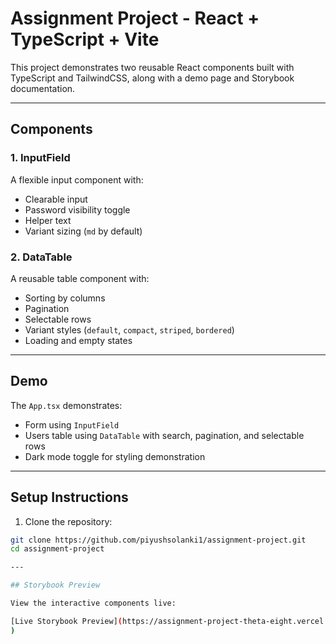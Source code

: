 # Assignment Project - React + TypeScript + Vite

This project demonstrates two reusable React components built with TypeScript and TailwindCSS, along with a demo page and Storybook documentation.

---

## Components

### 1. InputField
A flexible input component with:
- Clearable input
- Password visibility toggle
- Helper text
- Variant sizing (`md` by default)

### 2. DataTable
A reusable table component with:
- Sorting by columns
- Pagination
- Selectable rows
- Variant styles (`default`, `compact`, `striped`, `bordered`)
- Loading and empty states

---

## Demo

The `App.tsx` demonstrates:
- Form using `InputField`
- Users table using `DataTable` with search, pagination, and selectable rows
- Dark mode toggle for styling demonstration

---

## Setup Instructions

1. Clone the repository:
```bash
git clone https://github.com/piyushsolanki1/assignment-project.git
cd assignment-project

---

## Storybook Preview

View the interactive components live:

[Live Storybook Preview](https://assignment-project-theta-eight.vercel.app
)
